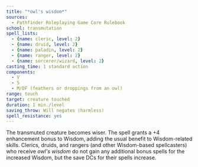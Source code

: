 ```yaml
---
title: "*owl's wisdom*"
sources:
  - Pathfinder Roleplaying Game Core Rulebook
school: transmutation
spell_lists:
  - {name: cleric, level: 2}
  - {name: druid, level: 2}
  - {name: paladin, level: 2}
  - {name: ranger, level: 2}
  - {name: sorcerer/wizard, level: 2}
casting_time: 1 standard action
components:
  - V
  - S
  - M/DF (feathers or droppings from an owl)
range: touch
target: creature touched
duration: 1 min./level
saving_throw: Will negates (harmless)
spell_resistance: yes
---
```


The transmuted creature becomes wiser. The spell grants a +4 enhancement bonus to Wisdom, adding the usual benefit to Wisdom-related skills. Clerics, druids, and rangers (and other Wisdom-based spellcasters) who receive *owl's wisdom* do not gain any additional bonus spells for the increased Wisdom, but the save DCs for their spells increase.


